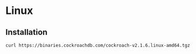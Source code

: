 # Linux

## Installation

```sh
curl https://binaries.cockroachdb.com/cockroach-v2.1.6.linux-amd64.tgz | sudo tar -xzC /usr/local/bin --strip-components 1
```
